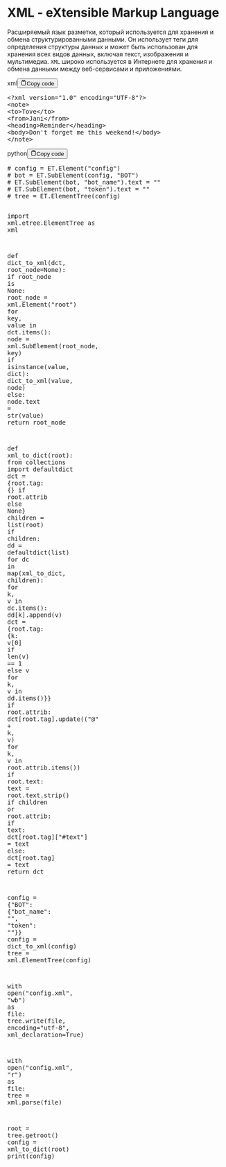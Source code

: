 <h1>XML - eXtensible Markup Language</h1>
<p>Расширяемый язык разметки, который используется для хранения и обмена структурированными данными.
Он использует теги для определения структуры данных и может быть использован для хранения
всех видов данных, включая текст, изображения и мультимедиа.
<code>XML</code> широко используется в Интернете для хранения и обмена данными между веб-сервисами и приложениями.</p>
<div class="code-element"><div class="lang-line"><text>xml</text><button class="copy-button" onclick="copyCode(this)"><svg stroke="currentColor" fill="none" stroke-width="2" viewBox="0 0 24 24" stroke-linecap="round" stroke-linejoin="round" class="h-4 w-4" height="1em" width="1em" xmlns="http://www.w3.org/2000/svg"><path d="M16 4h2a2 2 0 0 1 2 2v14a2 2 0 0 1-2 2H6a2 2 0 0 1-2-2V6a2 2 0 0 1 2-2h2"></path><rect x="8" y="2" width="8" height="4" rx="1" ry="1"></rect></svg><text>Copy code</text></button></div><div class="code"><div class="highlight"><pre><span></span><span class="cp">&lt;?xml version=&quot;1.0&quot; encoding=&quot;UTF-8&quot;?&gt;</span>
<span class="nt">&lt;note&gt;</span>
<span class="nt">&lt;to&gt;</span>Tove<span class="nt">&lt;/to&gt;</span>
<span class="nt">&lt;from&gt;</span>Jani<span class="nt">&lt;/from&gt;</span>
<span class="nt">&lt;heading&gt;</span>Reminder<span class="nt">&lt;/heading&gt;</span>
<span class="nt">&lt;body&gt;</span>Don&#39;t<span class="w"> </span>forget<span class="w"> </span>me<span class="w"> </span>this<span class="w"> </span>weekend!<span class="nt">&lt;/body&gt;</span>
<span class="nt">&lt;/note&gt;</span>
</pre></div></div></div>

<div class="code-element"><div class="lang-line"><text>python</text><button class="copy-button" onclick="copyCode(this)"><svg stroke="currentColor" fill="none" stroke-width="2" viewBox="0 0 24 24" stroke-linecap="round" stroke-linejoin="round" class="h-4 w-4" height="1em" width="1em" xmlns="http://www.w3.org/2000/svg"><path d="M16 4h2a2 2 0 0 1 2 2v14a2 2 0 0 1-2 2H6a2 2 0 0 1-2-2V6a2 2 0 0 1 2-2h2"></path><rect x="8" y="2" width="8" height="4" rx="1" ry="1"></rect></svg><text>Copy code</text></button></div><div class="code"><div class="highlight"><pre><span></span><span class="c1"># config = ET.Element(&quot;config&quot;)</span>
<span class="c1"># bot = ET.SubElement(config, &quot;BOT&quot;)</span>
<span class="c1"># ET.SubElement(bot, &quot;bot_name&quot;).text = &quot;&quot;</span>
<span class="c1"># ET.SubElement(bot, &quot;token&quot;).text = &quot;&quot;</span>
<span class="c1"># tree = ET.ElementTree(config)</span>

<span class="kn">import</span> <span class="nn">xml.etree.ElementTree</span> <span class="k">as</span> <span class="nn">xml</span>

<span class="k">def</span> <span class="nf">dict_to_xml</span><span class="p">(</span><span class="n">dct</span><span class="p">,</span> <span class="n">root_node</span><span class="o">=</span><span class="kc">None</span><span class="p">):</span>
    <span class="k">if</span> <span class="n">root_node</span> <span class="ow">is</span> <span class="kc">None</span><span class="p">:</span>
        <span class="n">root_node</span> <span class="o">=</span> <span class="n">xml</span><span class="o">.</span><span class="n">Element</span><span class="p">(</span><span class="s2">&quot;root&quot;</span><span class="p">)</span>
    <span class="k">for</span> <span class="n">key</span><span class="p">,</span> <span class="n">value</span> <span class="ow">in</span> <span class="n">dct</span><span class="o">.</span><span class="n">items</span><span class="p">():</span>
        <span class="n">node</span> <span class="o">=</span> <span class="n">xml</span><span class="o">.</span><span class="n">SubElement</span><span class="p">(</span><span class="n">root_node</span><span class="p">,</span> <span class="n">key</span><span class="p">)</span>
        <span class="k">if</span> <span class="nb">isinstance</span><span class="p">(</span><span class="n">value</span><span class="p">,</span> <span class="nb">dict</span><span class="p">):</span>
            <span class="n">dict_to_xml</span><span class="p">(</span><span class="n">value</span><span class="p">,</span> <span class="n">node</span><span class="p">)</span>
        <span class="k">else</span><span class="p">:</span>
            <span class="n">node</span><span class="o">.</span><span class="n">text</span> <span class="o">=</span> <span class="nb">str</span><span class="p">(</span><span class="n">value</span><span class="p">)</span>
    <span class="k">return</span> <span class="n">root_node</span>

<span class="k">def</span> <span class="nf">xml_to_dict</span><span class="p">(</span><span class="n">root</span><span class="p">):</span>
    <span class="kn">from</span> <span class="nn">collections</span> <span class="kn">import</span> <span class="n">defaultdict</span>
    <span class="n">dct</span> <span class="o">=</span> <span class="p">{</span><span class="n">root</span><span class="o">.</span><span class="n">tag</span><span class="p">:</span> <span class="p">{}</span> <span class="k">if</span> <span class="n">root</span><span class="o">.</span><span class="n">attrib</span> <span class="k">else</span> <span class="kc">None</span><span class="p">}</span>
    <span class="n">children</span> <span class="o">=</span> <span class="nb">list</span><span class="p">(</span><span class="n">root</span><span class="p">)</span>
    <span class="k">if</span> <span class="n">children</span><span class="p">:</span>
        <span class="n">dd</span> <span class="o">=</span> <span class="n">defaultdict</span><span class="p">(</span><span class="nb">list</span><span class="p">)</span>
        <span class="k">for</span> <span class="n">dc</span> <span class="ow">in</span> <span class="nb">map</span><span class="p">(</span><span class="n">xml_to_dict</span><span class="p">,</span> <span class="n">children</span><span class="p">):</span>
            <span class="k">for</span> <span class="n">k</span><span class="p">,</span> <span class="n">v</span> <span class="ow">in</span> <span class="n">dc</span><span class="o">.</span><span class="n">items</span><span class="p">():</span>
                <span class="n">dd</span><span class="p">[</span><span class="n">k</span><span class="p">]</span><span class="o">.</span><span class="n">append</span><span class="p">(</span><span class="n">v</span><span class="p">)</span>
        <span class="n">dct</span> <span class="o">=</span> <span class="p">{</span><span class="n">root</span><span class="o">.</span><span class="n">tag</span><span class="p">:</span> <span class="p">{</span><span class="n">k</span><span class="p">:</span> <span class="n">v</span><span class="p">[</span><span class="mi">0</span><span class="p">]</span> <span class="k">if</span> <span class="nb">len</span><span class="p">(</span><span class="n">v</span><span class="p">)</span> <span class="o">==</span> <span class="mi">1</span> <span class="k">else</span> <span class="n">v</span> <span class="k">for</span> <span class="n">k</span><span class="p">,</span> <span class="n">v</span> <span class="ow">in</span> <span class="n">dd</span><span class="o">.</span><span class="n">items</span><span class="p">()}}</span>
    <span class="k">if</span> <span class="n">root</span><span class="o">.</span><span class="n">attrib</span><span class="p">:</span>
        <span class="n">dct</span><span class="p">[</span><span class="n">root</span><span class="o">.</span><span class="n">tag</span><span class="p">]</span><span class="o">.</span><span class="n">update</span><span class="p">((</span><span class="s2">&quot;@&quot;</span> <span class="o">+</span> <span class="n">k</span><span class="p">,</span> <span class="n">v</span><span class="p">)</span> <span class="k">for</span> <span class="n">k</span><span class="p">,</span> <span class="n">v</span> <span class="ow">in</span> <span class="n">root</span><span class="o">.</span><span class="n">attrib</span><span class="o">.</span><span class="n">items</span><span class="p">())</span>
    <span class="k">if</span> <span class="n">root</span><span class="o">.</span><span class="n">text</span><span class="p">:</span>
        <span class="n">text</span> <span class="o">=</span> <span class="n">root</span><span class="o">.</span><span class="n">text</span><span class="o">.</span><span class="n">strip</span><span class="p">()</span>
        <span class="k">if</span> <span class="n">children</span> <span class="ow">or</span> <span class="n">root</span><span class="o">.</span><span class="n">attrib</span><span class="p">:</span>
            <span class="k">if</span> <span class="n">text</span><span class="p">:</span>
                <span class="n">dct</span><span class="p">[</span><span class="n">root</span><span class="o">.</span><span class="n">tag</span><span class="p">][</span><span class="s2">&quot;#text&quot;</span><span class="p">]</span> <span class="o">=</span> <span class="n">text</span>
        <span class="k">else</span><span class="p">:</span>
            <span class="n">dct</span><span class="p">[</span><span class="n">root</span><span class="o">.</span><span class="n">tag</span><span class="p">]</span> <span class="o">=</span> <span class="n">text</span>
    <span class="k">return</span> <span class="n">dct</span>

<span class="n">config</span> <span class="o">=</span> <span class="p">{</span><span class="s2">&quot;BOT&quot;</span><span class="p">:</span> <span class="p">{</span><span class="s2">&quot;bot_name&quot;</span><span class="p">:</span> <span class="s2">&quot;&quot;</span><span class="p">,</span> <span class="s2">&quot;token&quot;</span><span class="p">:</span> <span class="s2">&quot;&quot;</span><span class="p">}}</span>
<span class="n">config</span> <span class="o">=</span> <span class="n">dict_to_xml</span><span class="p">(</span><span class="n">config</span><span class="p">)</span>
<span class="n">tree</span> <span class="o">=</span> <span class="n">xml</span><span class="o">.</span><span class="n">ElementTree</span><span class="p">(</span><span class="n">config</span><span class="p">)</span>

<span class="k">with</span> <span class="nb">open</span><span class="p">(</span><span class="s2">&quot;config.xml&quot;</span><span class="p">,</span> <span class="s2">&quot;wb&quot;</span><span class="p">)</span> <span class="k">as</span> <span class="n">file</span><span class="p">:</span>
    <span class="n">tree</span><span class="o">.</span><span class="n">write</span><span class="p">(</span><span class="n">file</span><span class="p">,</span> <span class="n">encoding</span><span class="o">=</span><span class="s2">&quot;utf-8&quot;</span><span class="p">,</span> <span class="n">xml_declaration</span><span class="o">=</span><span class="kc">True</span><span class="p">)</span>

<span class="k">with</span> <span class="nb">open</span><span class="p">(</span><span class="s2">&quot;config.xml&quot;</span><span class="p">,</span> <span class="s2">&quot;r&quot;</span><span class="p">)</span> <span class="k">as</span> <span class="n">file</span><span class="p">:</span>
    <span class="n">tree</span> <span class="o">=</span> <span class="n">xml</span><span class="o">.</span><span class="n">parse</span><span class="p">(</span><span class="n">file</span><span class="p">)</span>

<span class="n">root</span> <span class="o">=</span> <span class="n">tree</span><span class="o">.</span><span class="n">getroot</span><span class="p">()</span>
<span class="n">config</span> <span class="o">=</span> <span class="n">xml_to_dict</span><span class="p">(</span><span class="n">root</span><span class="p">)</span>
<span class="nb">print</span><span class="p">(</span><span class="n">config</span><span class="p">)</span>
</pre></div></div></div>